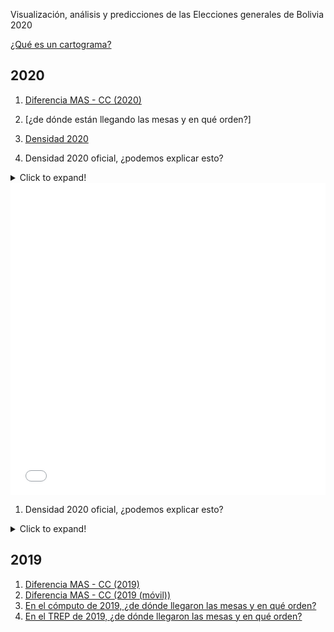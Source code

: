 Visualización, análisis y predicciones de las Elecciones generales de Bolivia 2020

[¿Qué es un cartograma?](Ejemplos/qué_es_un_cartograma.html)

## 2020 
1. [Diferencia MAS - CC (2020)](Ejemplos/carto_map_mas_cc.html)
1. [¿de dónde están llegando las mesas y en qué orden?]
1. [Densidad 2020](Ejemplos/z040_densidad2020.html)

1. Densidad 2020 oficial, ¿podemos explicar esto? 
<details>
  <summary>Click to expand!</summary>
  
<iframe src="Ejemplos/z040_densidad2020.html"
    sandbox="allow-same-origin allow-scripts"
    width="100%"
    height="500"
    scrolling="no"
    seamless="seamless"
    frameborder="0">
</iframe>
</details>


<iframe src="Ejemplos/z040_densidad2020.html"
    sandbox="allow-same-origin allow-scripts"
    width="100%"
    height="500"
    scrolling="no"
    seamless="seamless"
    frameborder="0">
</iframe>

1. Densidad 2020 oficial, ¿podemos explicar esto? 
<details>
  <summary>Click to expand!</summary>
  
aqui solo ponemos texto
</iframe>
</details>

## 2019
1. [Diferencia MAS - CC (2019)](Ejemplos/carto_map_mas_cc.html)  
1. [Diferencia MAS - CC (2019 (móvil))](Ejemplos/carto_map_mas_cc_movil.html) 
1. [En el cómputo de 2019, ¿de dónde llegaron las mesas y en qué orden?](Ejemplos/z050_mostrar_mesas_faltantes.html)
1. [En el TREP de 2019, ¿de dónde llegaron las mesas y en qué orden?](Ejemplos/z050_mostrar_mesas_faltantes.html)
